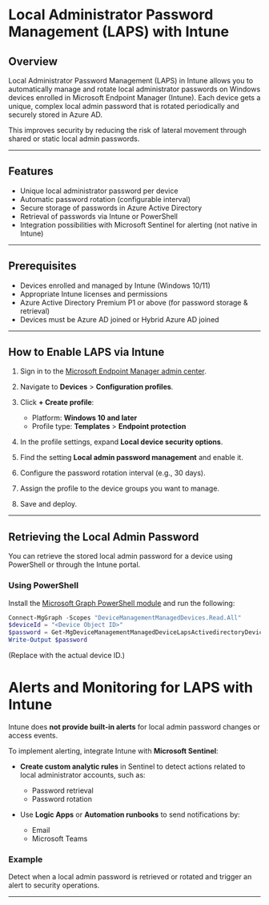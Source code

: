 # Local Administrator Password Management (LAPS) with Intune

## Overview

Local Administrator Password Management (LAPS) in Intune allows you to automatically manage and rotate local administrator passwords on Windows devices enrolled in Microsoft Endpoint Manager (Intune). Each device gets a unique, complex local admin password that is rotated periodically and securely stored in Azure AD.

This improves security by reducing the risk of lateral movement through shared or static local admin passwords.

---

## Features

- Unique local administrator password per device
- Automatic password rotation (configurable interval)
- Secure storage of passwords in Azure Active Directory
- Retrieval of passwords via Intune or PowerShell
- Integration possibilities with Microsoft Sentinel for alerting (not native in Intune)

---

## Prerequisites

- Devices enrolled and managed by Intune (Windows 10/11)
- Appropriate Intune licenses and permissions
- Azure Active Directory Premium P1 or above (for password storage & retrieval)
- Devices must be Azure AD joined or Hybrid Azure AD joined

---

## How to Enable LAPS via Intune

1. Sign in to the [Microsoft Endpoint Manager admin center](https://endpoint.microsoft.com).

2. Navigate to **Devices** > **Configuration profiles**.

3. Click **+ Create profile**:
   - Platform: **Windows 10 and later**
   - Profile type: **Templates** > **Endpoint protection**

4. In the profile settings, expand **Local device security options**.

5. Find the setting **Local admin password management** and enable it.

6. Configure the password rotation interval (e.g., 30 days).

7. Assign the profile to the device groups you want to manage.

8. Save and deploy.

---

## Retrieving the Local Admin Password

You can retrieve the stored local admin password for a device using PowerShell or through the Intune portal.

### Using PowerShell

Install the [Microsoft Graph PowerShell module](https://learn.microsoft.com/en-us/powershell/microsoftgraph/overview) and run the following:

```powershell
Connect-MgGraph -Scopes "DeviceManagementManagedDevices.Read.All"
$deviceId = "<Device Object ID>"
$password = Get-MgDeviceManagementManagedDeviceLapsActivedirectoryDevicePassword -ManagedDeviceId $deviceId
Write-Output $password
```
(Replace <Device Object ID> with the actual device ID.)


# Alerts and Monitoring for LAPS with Intune

Intune does **not provide built-in alerts** for local admin password changes or access events.

To implement alerting, integrate Intune with **Microsoft Sentinel**:

- **Create custom analytic rules** in Sentinel to detect actions related to local administrator accounts, such as:
  - Password retrieval
  - Password rotation

- Use **Logic Apps** or **Automation runbooks** to send notifications by:
  - Email
  - Microsoft Teams

### Example

Detect when a local admin password is retrieved or rotated and trigger an alert to security operations.

---




